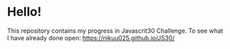 # Hello!
This repository contains my progress in Javascrit30 Challenge.
To see what I have already done open: https://nikuu025.github.io/JS30/
